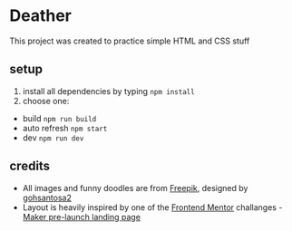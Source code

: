 # Deather

This project was created to practice simple HTML and CSS stuff

## setup

1. install all dependencies by typing `npm install`
2. choose one:

- build `npm run build`
- auto refresh `npm start`
- dev `npm run dev`

## credits

- All images and funny doodles are from [Freepik](http://www.freepik.com), designed by [gohsantosa2](https://www.freepik.com/gohsantosa2)
- Layout is heavily inspired by one of the [Frontend Mentor](https://www.frontendmentor.io) challanges - [Maker pre-launch landing page](https://www.frontendmentor.io/challenges/maker-prelaunch-landing-page-WVZIJtKLd)
